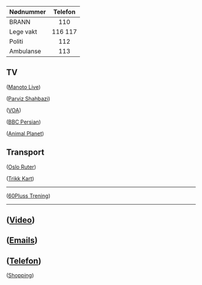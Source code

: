 
| Nødnummer     | Telefon       | 
| ------------- |:-------------:| 
| BRANN         | 110           |
| Lege vakt     | 116  117      |
| Politi        | 112           |
| Ambulanse     | 113           |


## TV


(<a href="http://www.manototv.com/live/" target="_blank">Manoto Live</a>)<br/>

(<a href="http://www.parvizshahbazi.com/">Parviz Shahbazi</a>)<br/> 

(<a href="http://ir.voanews.com/" target="_blank">VOA</a>)<br/>

(<a href="http://www.bbc.com/persian/" target="_blank">BBC Persian</a>)<br/>

(<a href="https://www.dplay.no/kanaler/animal-planet" target="_blank">Animal Planet</a>)<br/>


## Transport
(<a href="https://ruter.no/" target="_blank">Oslo Ruter</a>)<br/>

(<a href="https://ruter.no/reise/rutetabeller-og-linjekart/trikk/" target="_blank">Trikk Kart</a>)<br/>

----------------------------

(<a href="https://www.idrettsforbundet.no/idrettskretser/oslo-idrettskrets/aktivitet/60pluss/" target="_blank">60Pluss Trening</a>)<br/>

---------------------------

(<a href="https://docs.google.com/document/d/12rHnbzN24bB35X_WHZrG5E3miZa68yboqdBlkeZayy8/edit?usp=sharing/" target="_blank">Video</a>)<br/>
---------------------------

(<a href="https://docs.google.com/document/d/1YfowCeYwem6fx-7_fh_2pcVnfvSzlLiohq9rC0FO3lU/edit?usp=sharing" target="_blank">Emails</a>)<br/>
---------------------------

(<a href="https://docs.google.com/document/d/1N3h9_qHcn0-XOp5dspESDLTyo4zgyNnGf9yDOUnhRsY/edit?usp=sharing" target="_blank">Telefon</a>)<br/>
---------------------------

(<a href="https://docs.google.com/document/d/10KtvH9tBfSAzREuCJbVfMDTeYiuASLD97UwL8RVv1Lk/edit?usp=sharing">Shopping</a>)<br/>



